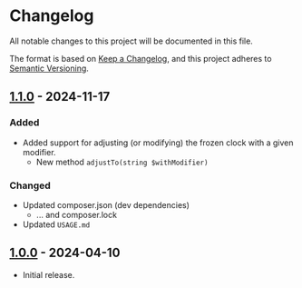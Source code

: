 # Changelog

All notable changes to this project will be documented in this file.

The format is based on [Keep a Changelog](https://keepachangelog.com/en/1.1.0/),
and this project adheres to [Semantic Versioning](https://semver.org/spec/v2.0.0.html).

## [1.1.0] - 2024-11-17

### Added

  * Added support for adjusting (or modifying) the frozen clock with a given modifier.
    * New method `adjustTo(string $withModifier)`

### Changed

  * Updated composer.json (dev dependencies)
    * ... and composer.lock
  * Updated `USAGE.md` 


## [1.0.0] - 2024-04-10

 * Initial release.

[1.1.0]: https://github.com/ericsizemore/clock/releases/tag/1.1.0
[1.0.0]: https://github.com/ericsizemore/clock/releases/tag/1.0.0
